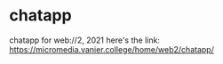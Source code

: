 # chatapp
chatapp for web://2, 2021
here's the link: https://micromedia.vanier.college/home/web2/chatapp/
